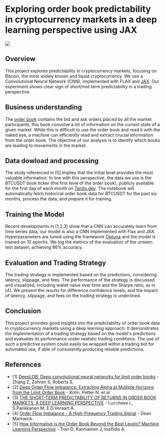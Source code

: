 # Exploring order book predictability in cryptocurrency markets in a deep learning perspective using JAX

[![](https://img.shields.io/badge/Open%20in%20Colab-View%20Notebook-blue?logo=google-colab)](https://colab.research.google.com/github/toma-x/exploring-order-book-predictability/blob/main/Exploring-book-predictability.ipynb)

## Overview

This project explores predictability in cryptocurrency markets, focusing on Bitcoin, the most widely known and liquid cryptocurrency. We use a Convolutional Neural Network (CNN), implemented with FLAX and [JAX](https://jax.readthedocs.io/en/latest/).
Our experiment shows clear sign of short/mid term predictability in a trading perspective.

## Business understanding

The [order book](https://www.investopedia.com/terms/o/order-book.asp) contains the bid and ask orders placed by all the market participants, this book convolve a lot of information on the current state of a given market. While this is difficult to use the order book and read it with the naked eye, a machine can efficiently read and extract crucial information from the order book. The objective of our analysis is to identify which books are leading to movements in the market.

## Data dowload and processing

The study referenced in [5] implies that the initial level provides the most valuable information. In line with this perspective, the data we use is the BTCUSDT book ticker (the first level of the order book), publicly available for the first day of each month on [Tardis.dev](https://tardis.dev).
The notebook will automatically fetch historical order book data for BTCUSDT for the past six months, process the data, and prepare it for training.

## Training the Model

Recent developments in [1,2,3] show that a CNN can accurately learn from time series data, our model is also a CNN implemented with Flax and JAX.
Hyperparameters are tuned using the framework [Optuna](https://optuna.readthedocs.io/en/stable/index.html) and the model is trained on 10 epochs.
We log the metrics of the evaluation of the unseen test dataset, achieving 86% accuracy.

## Evaluation and Trading Strategy

The trading strategy is implemented based on the predictions, considering latency, slippage, and fees. The performance of the strategy is discussed and visualized, including wallet value over time and the Sharpe ratio, as in [4].
We present the results for difference confidence levels, and the impact of latency, slippage, and fees on the trading strategy is underlined.

## Conclusion

This project provides good insights into the predictability of order book data in cryptocurrency markets using a deep learning approach. It demonstrates the implementation of a trading strategy based on the model's predictions and evaluates its performance under realistic trading conditions. The use of such a predictive system could easily be wrapped within a trading bot for automated use, if able of consistently producing reliable predictions. 

## References

 - [1] [DeepLOB: Deep convolutional neural networks for limit order books](https://arxiv.org/abs/1808.03668) - Zhang Z, Zohren S, Roberts S.
 - [2] [Deep Order Flow Imbalance: Extracting Alpha at Multiple Horizons from the Limit Order Book](https://papers.ssrn.com/sol3/papers.cfm?abstract_id=3900141) - Kolm, Petter N. et al.
 - [3] [THE SHORT-TERM PREDICTABILITY OF RETURNS IN ORDER BOOK MARKETS: A DEEP LEARNING PERSPECTIVE](https://arxiv.org/pdf/2211.13777.pdf) - Lucchese L, S.Pankkanen M, E.D.Veraart A.
 - [4] [Order Flow Imbalance - A High-Frequency Trading Signal](https://dm13450.github.io/2022/02/02/Order-Flow-Imbalance.html) - Dean Markwick.
 - [5] [How informative is the Order Book Beyond the Best Levels? Machine Learning Perspective](https://arxiv.org/pdf/2203.07922.pdf) - Tran D, Kanniainen J, Iosifidis A.
